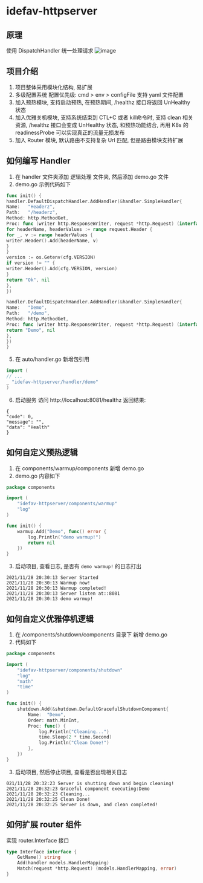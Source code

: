 # idefav-httpserver

## 原理

使用 DispatchHandler 统一处理请求
![image](https://user-images.githubusercontent.com/6405415/136300504-2d4e0179-3366-4207-b534-ea3ceb8aecbc.png)

## 项目介绍

1. 项目整体采用模块化结构, 易扩展
2. 多级配置系统 配置优先级: cmd > env > configFile 支持 yaml 文件配置
3. 加入预热模块, 支持启动预热, 在预热期间, /healthz 接口将返回 UnHealthy 状态
4. 加入优雅关机模块, 支持系统结束到 CTL+C 或者 kill命令时, 支持 clean 相关资源, /healthz 接口会变成 UnHealthy 状态, 和预热功能结合, 再用 K8s 的readinessProbe
   可以实现真正的流量无损发布
5. 加入 Router 模块, 默认路由不支持复杂 Url 匹配, 但是路由模块支持扩展

## 如何编写 Handler

1. 在 handler 文件夹添加 逻辑处理 文件夹, 然后添加 demo.go 文件
2. demo.go 示例代码如下

```go
func init() {
handler.DefaultDispatchHandler.AddHandler(&handler.SimpleHandler{
Name:   "Headerz",
Path:   "/headerz",
Method: http.MethodGet,
Proc: func (writer http.ResponseWriter, request *http.Request) (interface{}, error) {
for headerName, headerValues := range request.Header {
for _, v := range headerValues {
writer.Header().Add(headerName, v)
}
}
version := os.Getenv(cfg.VERSION)
if version != "" {
writer.Header().Add(cfg.VERSION, version)
}
return "Ok", nil
},
})

handler.DefaultDispatchHandler.AddHandler(&handler.SimpleHandler{
Name:   "Demo",
Path:   "/demo",
Method: http.MethodGet,
Proc: func (writer http.ResponseWriter, request *http.Request) (interface{}, error) {
return "Demo", nil
},
})
}
```

5. 在 auto/handler.go 新增包引用

```go
import (
// ...
_ "idefav-httpserver/handler/demo"
)
```

6. 启动服务
访问 http://localhost:8081/healthz 
返回结果: 
```text
{
"code": 0,
"message": "",
"data": "Health"
}
```

## 如何自定义预热逻辑

1. 在 components/warmup/components 新增 demo.go
2. demo.go 内容如下
```go
package components

import (
	"idefav-httpserver/components/warmup"
	"log"
)

func init() {
	warmup.Add("Demo", func() error {
		log.Println("demo warmup!")
		return nil
	})
}
```
3. 启动项目, 查看日志, 是否有 `demo warmup!` 的日志打出
```text
2021/11/28 20:30:13 Server Started
2021/11/28 20:30:13 Warmup now!
2021/11/28 20:30:13 Warmup completed!
2021/11/28 20:30:13 Server listen at::8081
2021/11/28 20:30:13 demo warmup!
```

## 如何自定义优雅停机逻辑
1. 在 /components/shutdown/components 目录下 新增 demo.go
2. 代码如下
```go
package components

import (
	"idefav-httpserver/components/shutdown"
	"log"
	"math"
	"time"
)

func init() {
	shutdown.Add(&shutdown.DefaultGracefulShutdownComponent{
		Name:  "Demo",
		Order: math.MinInt,
		Proc: func() {
			log.Println("Cleaning...")
			time.Sleep(2 * time.Second)
			log.Println("Clean Done!")
		},
	})
}

```
3. 启动项目, 然后停止项目, 查看是否出现相关日志
```text
021/11/28 20:32:23 Server is shutting down and begin cleaning!
2021/11/28 20:32:23 Graceful component executing:Demo
2021/11/28 20:32:23 Cleaning...
2021/11/28 20:32:25 Clean Done!
2021/11/28 20:32:25 Server is down, and clean completed!
```

## 如何扩展 router 组件
实现 router.Interface 接口
```go
type Interface interface {
	GetName() string
	Add(handler models.HandlerMapping)
	Match(request *http.Request) (models.HandlerMapping, error)
}
```